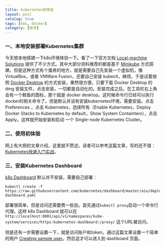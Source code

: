 ```yaml
---
title: kubernetes初体验
layout: post
catalog: true
tags: [k8s, docker]
category: [技术]
---
```



### 一、本地安装部署Kubernetes集群

今天想本地搭建一下k8s环境体验一下。看了一下官方文档 [Local-machine Solutions](https://kubernetes.io/docs/setup/pick-right-solution/#local-machine-solutions) 提供了不少方式。其中大部分资料推荐的都是基于 [Minikube](https://kubernetes.io/docs/setup/minikube/) 方式搭建。但是这种方式有个蛋疼的地方，就是需要自己先安装一个虚拟机，像 VirtualBox，或者 VMWare Fusion，还要自己安装 kubectl，麻烦。于是试着按照 [Docker Desktop](https://www.docker.com/products/docker-desktop) 的方式安装，果然很方便。只要下载 Docker Desktop 的 dmg 安装文件，点击安装，一切都是自动化的。安装完成之后。在工具栏右上角会有一个鲸鱼的图标，那个就是 docker desktop。这时候命令行已经可以执行docker的相关命令了，但是默认并没有安装kubernetes环境，需要安装。点击 Preferences ，点击 Kubernetes，选择所有（Enable Kubernetes，Deploy Docker Stacks to Kubernetes by default，Show System Containters），点击 Apply。这样就开始安装和启动 一个 Single-node Kubernetes Cluster。


### 二、使用初体验

网上有大把的文章介绍，这里就不赘述。读者可以参考这篇文章，写的还不错：[Kubernetes快速入门实战](https://www.jianshu.com/p/b0ff456c5518)。


### 三、安装Kubernetes Dashboard

[k8s Dashboard](https://kubernetes.io/docs/tasks/access-application-cluster/web-ui-dashboard/) 默认并不安装，需要自己部署：

```shell
kubectl create -f https://raw.githubusercontent.com/kubernetes/dashboard/master/aio/deploy/recommended/kubernetes-dashboard.yaml
```

部署很简单，但是访问还需要费一些劲。首先通过`kubectl proxy`启动一个命令行代理。这样 k8s Dashboard 就可以在 `http://localhost:8001/api/v1/namespaces/kube-system/services/https:kubernetes-dashboard:/proxy/` 这个URL被访问。

但是还有一步需要设置一下，就是访问账户和token。通过这篇文章设置一个简单的用户 [Creating sample user](https://github.com/kubernetes/dashboard/wiki/Creating-sample-user)。然后这才可以进入到 dashboard 页面。

